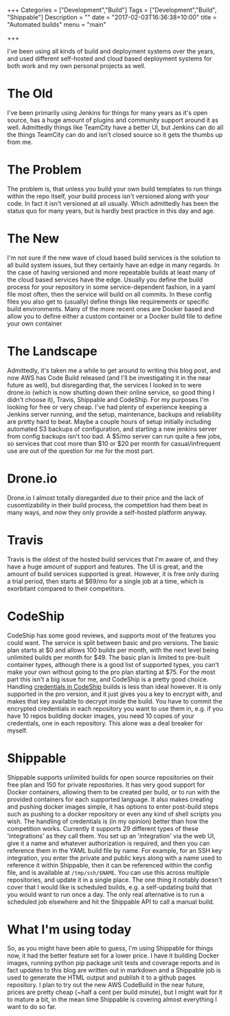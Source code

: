 +++
Categories = ["Development","Build"]
Tags = ["Development","Build", "Shippable"]
Description = ""
date = "2017-02-03T16:36:38+10:00"
title = "Automated builds"
menu = "main"

+++

I've been using all kinds of build and deployment systems over the years, and used different self-hosted and cloud based deployment systems for both work and my own personal projects as well. 

# The Old
I've been primarily using Jenkins for things for many years as it's open source, has a huge amount of plugins and community support around it as well. Admittedly things like TeamCity have a better UI, but Jenkins can do all the things TeamCity can do and isn't closed source so it gets the thumbs up from me.

# The Problem
The problem is, that unless you build your own build templates to run things within the repo itself, your build process isn't versioned along with your code. In fact it isn't versioned at all usually. Which admittedly has been the status quo for many years, but is hardly best practice in this day and age.

# The New
I'm not sure if the new wave of cloud based build services is the solution to all build system issues, but they certainly have an edge in many regards. In the case of having versioned and more repeatable builds at least many of the cloud based services have the edge. Usually you define the build process for your repository in some service-dependent fashion, in a yaml file most often, then the service will build on all commits. In these config files you also get to (usually) define things like requirements or specific build environments. Many of the more recent ones are Docker based and allow you to define either a custom container or a Docker build file to define your own container

# The Landscape
Admittedly, it's taken me a while to get around to writing this blog post, and now AWS has Code Build released (and I'll be investigating it in the near future as well), but disregarding that, the services I looked in to were drone.io (which is now shutting down their online service, so good thing I didn't choose it), Travis, Shippable and CodeShip. For my purposes I'm looking for free or very cheap. I've had plenty of experience keeping a Jenkins server running, and the setup, maintenance, backups and reliability are pretty hard to beat. Maybe a couple hours of setup initially including automated S3 backups of configuration, and starting a new jenkins server from config backups isn't too bad. A $5/mo server can run quite a few jobs, so services that cost more than $10 or $20 per month for casual/infrequent use are out of the question for me for the most part.

# Drone.io
Drone.io I almost totally disregarded due to their price and the lack of cusomtizability in their build process, the competition had them beat in many ways, and now they only provide a self-hosted platform anyway.

# Travis
Travis is the oldest of the hosted build services that I'm aware of, and they have a huge amount of support and features. The UI is great, and the amount of build services supported is great. However, it is free only during a trial period, then starts at $69/mo for a single job at a time, which is exorbitant compared to their competitors.

# CodeShip
CodeShip has some good reviews, and supports most of the features you could want. The service is split between basic and pro versions. The basic plan starts at $0 and allows 100 builds per month, with the next level being unlimited builds per month for $49. The basic plan is limited to pre-built container types, although there is a good list of supported types, you can't make your own without going to the pro plan starting at $75. For the most part this isn't a big issue for me, and CodeShip is a pretty good choice. Handling [credentials in CodeShip](https://documentation.codeship.com/pro/getting-started/handling-secrets/) builds is less than ideal however. It is only supported in the pro version, and it just gives you a key to encrypt with, and makes that key available to decrypt inside the build. You have to commit the encrypted credentials in each repository you want to use them in, e.g. if you have 10 repos building docker images, you need 10 copies of your credentials, one in each repository. This alone was a deal breaker for myself.

# Shippable
Shippable supports unlimited builds for open source repositories on their free plan and 150 for private repositories. It has very good support for Docker containers, allowing them to be created per build, or to run with the provided containers for each supported language. It also makes creating and pushing docker images simple, it has options to enter post-build steps such as pushing to a docker repository or even any kind of shell scripts you wish. The handling of credentials is (in my opinion) better than how the competition works. Currently it supports 29 different types of these 'integrations' as they call them. You set up an 'integration' via the web UI, give it a name and whatever authorization is required, and then you can reference them in the YAML build file by name. For example, for an SSH key integration, you enter the private and public keys along with a name used to reference it within Shippable, then it can be referenced within the config file, and is available at `/tmp/ssh/$NAME`. You can use this across multiple repositories, and update it in a single place. The one thing it notably doesn't cover that I would like is scheduled builds, e.g. a self-updating build that you would want to run once a day. The only real alternative is to run a scheduled job elsewhere and hit the Shippable API to call a manual build.

# What I'm using today
So, as you might have been able to guess, I'm using Shippable for things now, it had the better feature set for a lower price. I have it building Docker images, running python pip package unit tests and coverage reports and in fact updates to this blog are written out in markdown and a Shippable job is used to generate the HTML output and publish it to a github pages repository. I plan to try out the new AWS CodeBuild in the near future, prices are pretty cheap (~half a cent per build minute), but I might wait for it to mature a bit, in the mean time Shippable is covering almost everything I want to do so far.
